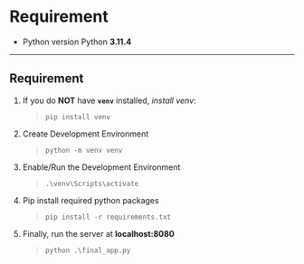 # Requirement
- Python version Python **3.11.4**

---

## Requirement

1. If you do **NOT** have **`venv`** installed, *install venv*:
    >`pip install venv`

2. Create Development Environment
    >`python -m venv venv`

3. Enable/Run the Development Environment
    >`.\venv\Scripts\activate`

4. Pip install required python packages
    >`pip install -r requirements.txt`

5. Finally, run the server at **localhost:8080**
    >`python .\final_app.py`
